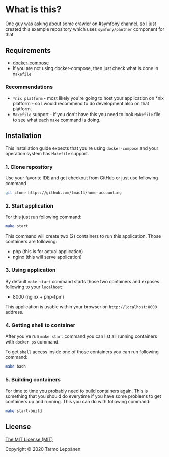 # What is this?

One guy was asking about some crawler on #symfony channel, so I just created
this example repository which uses `symfony/panther` component for that.

## Requirements

* [docker-compose](https://docs.docker.com/compose/install/)
* If you are not using docker-compose, then just check what is done in `Makefile`

### Recommendations

* `*nix platform` - most likely you're going to host your application on *nix
  platform - so I would recommend to do development also on that platform.
* `Makefile` support - if you don't have this you need to look `Makefile` file
  to see what each `make` command is doing.
  
## Installation

This installation guide expects that you're using `docker-compose` and your
operation system has `Makefile` support.

### 1. Clone repository

Use your favorite IDE and get checkout from GitHub or just use following
command

```bash
git clone https://github.com/tmac14/home-accounting
```

### 2. Start application

For this just run following command:

```bash
make start
```

This command will create two (2) containers to run this application. Those 
containers are following:

* php (this is for actual application)
* nginx (this will serve application)

### 3. Using application

By default `make start` command starts those two containers and exposes 
following to your `localhost`:

* 8000 (nginx + php-fpm)

This application is usable within your browser on `http://localhost:8000`
address.

### 4. Getting shell to container

After you've run `make start` command you can list all running containers with
`docker ps` command.

To get `shell` access inside one of those containers you can run following
command:

```bash
make bash
```

### 5. Building containers

For time to time you probably need to build containers again. This is something
that you should do everytime if you have some problems to get containers up and
running. This you can do with following command:

```bash
make start-build
```

## License

[The MIT License (MIT)](LICENSE)

Copyright © 2020 Tarmo Leppänen
